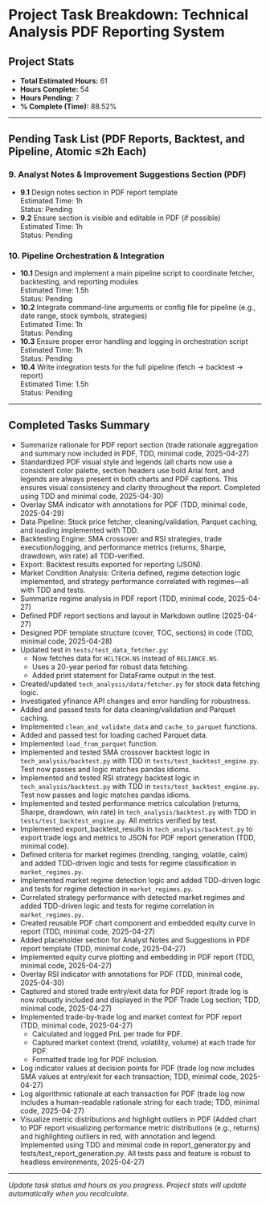 # Project Task Breakdown: Technical Analysis PDF Reporting System

## Project Stats
- **Total Estimated Hours:** 61
- **Hours Complete:** 54
- **Hours Pending:** 7
- **% Complete (Time):** 88.52%

---

## Pending Task List (PDF Reports, Backtest, and Pipeline, Atomic ≤2h Each)


### 9. Analyst Notes & Improvement Suggestions Section (PDF)
- **9.1** Design notes section in PDF report template  
  Estimated Time: 1h  
  Status: Pending
- **9.2** Ensure section is visible and editable in PDF (if possible)  
  Estimated Time: 1h  
  Status: Pending

### 10. Pipeline Orchestration & Integration
- **10.1** Design and implement a main pipeline script to coordinate fetcher, backtesting, and reporting modules  
  Estimated Time: 1.5h  
  Status: Pending
- **10.2** Integrate command-line arguments or config file for pipeline (e.g., date range, stock symbols, strategies)  
  Estimated Time: 1h  
  Status: Pending
- **10.3** Ensure proper error handling and logging in orchestration script  
  Estimated Time: 1h  
  Status: Pending
- **10.4** Write integration tests for the full pipeline (fetch → backtest → report)  
  Estimated Time: 1.5h  
  Status: Pending

---

## Completed Tasks Summary

- Summarize rationale for PDF report section (trade rationale aggregation and summary now included in PDF, TDD, minimal code, 2025-04-27)
- Standardized PDF visual style and legends (all charts now use a consistent color palette, section headers use bold Arial font, and legends are always present in both charts and PDF captions. This ensures visual consistency and clarity throughout the report. Completed using TDD and minimal code, 2025-04-30)
- Overlay SMA indicator with annotations for PDF (TDD, minimal code, 2025-04-29)
- Data Pipeline: Stock price fetcher, cleaning/validation, Parquet caching, and loading implemented with TDD.
- Backtesting Engine: SMA crossover and RSI strategies, trade execution/logging, and performance metrics (returns, Sharpe, drawdown, win rate) all TDD-verified.
- Export: Backtest results exported for reporting (JSON).
- Market Condition Analysis: Criteria defined, regime detection logic implemented, and strategy performance correlated with regimes—all with TDD and tests.
- Summarize regime analysis in PDF report (TDD, minimal code, 2025-04-27)
- Defined PDF report sections and layout in Markdown outline (2025-04-27)
- Designed PDF template structure (cover, TOC, sections) in code (TDD, minimal code, 2025-04-28)
- Updated test in `tests/test_data_fetcher.py`:
  - Now fetches data for `HCLTECH.NS` instead of `RELIANCE.NS`.
  - Uses a 20-year period for robust data fetching.
  - Added print statement for DataFrame output in the test.
- Created/updated `tech_analysis/data/fetcher.py` for stock data fetching logic.
- Investigated yfinance API changes and error handling for robustness.
- Added and passed tests for data cleaning/validation and Parquet caching.
- Implemented `clean_and_validate_data` and `cache_to_parquet` functions.
- Added and passed test for loading cached Parquet data.
- Implemented `load_from_parquet` function.
- Implemented and tested SMA crossover backtest logic in `tech_analysis/backtest.py` with TDD in `tests/test_backtest_engine.py`. Test now passes and logic matches pandas idioms.
- Implemented and tested RSI strategy backtest logic in `tech_analysis/backtest.py` with TDD in `tests/test_backtest_engine.py`. Test now passes and logic matches pandas idioms.
- Implemented and tested performance metrics calculation (returns, Sharpe, drawdown, win rate) in `tech_analysis/backtest.py` with TDD in `tests/test_backtest_engine.py`. All metrics verified by test.
- Implemented export_backtest_results in `tech_analysis/backtest.py` to export trade logs and metrics to JSON for PDF report generation (TDD, minimal code).
- Defined criteria for market regimes (trending, ranging, volatile, calm) and added TDD-driven logic and tests for regime classification in `market_regimes.py`.
- Implemented market regime detection logic and added TDD-driven logic and tests for regime detection in `market_regimes.py`.
- Correlated strategy performance with detected market regimes and added TDD-driven logic and tests for regime correlation in `market_regimes.py`.
- Created reusable PDF chart component and embedded equity curve in report (TDD, minimal code, 2025-04-27)
- Added placeholder section for Analyst Notes and Suggestions in PDF report template (TDD, minimal code, 2025-04-27)
- Implemented equity curve plotting and embedding in PDF report (TDD, minimal code, 2025-04-27)
- Overlay RSI indicator with annotations for PDF (TDD, minimal code, 2025-04-30)
- Captured and stored trade entry/exit data for PDF report (trade log is now robustly included and displayed in the PDF Trade Log section; TDD, minimal code, 2025-04-27)
- Implemented trade-by-trade log and market context for PDF report (TDD, minimal code, 2025-04-27)
  - Calculated and logged PnL per trade for PDF.
  - Captured market context (trend, volatility, volume) at each trade for PDF.
  - Formatted trade log for PDF inclusion.
- Log indicator values at decision points for PDF (trade log now includes SMA values at entry/exit for each transaction; TDD, minimal code, 2025-04-27)
- Log algorithmic rationale at each transaction for PDF (trade log now includes a human-readable rationale string for each trade; TDD, minimal code, 2025-04-27)
- Visualize metric distributions and highlight outliers in PDF (Added chart to PDF report visualizing performance metric distributions (e.g., returns) and highlighting outliers in red, with annotation and legend. Implemented using TDD and minimal code in report_generator.py and tests/test_report_generation.py. All tests pass and feature is robust to headless environments, 2025-04-27)

---

_Update task status and hours as you progress. Project stats will update automatically when you recalculate._
